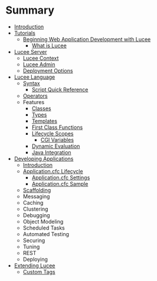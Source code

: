 # Summary

* [Introduction](README.md)
* [Tutorials](chapter1.md)
   * [Beginning Web Application Development with Lucee](beginning_web_application_development_with_lucee.md)
       * [What is Lucee](what_is_lucee.md)
* [Lucee Server](lucee_server.md)
   * [Lucee Context](lucee_context.md)
   * [Lucee Admin](lucee_admin.md)
   * [Deployment Options](deployment_options.md)
* [Lucee Language](lucee_language.md)
   * [Syntax](syntax.md)
       * [Script Quick Reference](script_cheat_sheet.md)
   * [Operators](operators.md)
   * Features
       * [Classes](classes.md)
       * [Types](types.md)
       * [Templates](templates.md)
       * [First Class Functions](first_class_functions.md)
       * [Lifecycle Scopes](lifecycle_scopes.md)
           * [CGI Variables](cgi_variables.md)
       * [Dynamic Evaluation](dynamic_evaluation.md)
       * [Java Integration](java_integration.md)
* [Developing Applications](developing_applications.md)
   * [Introduction](introduction.md)
   * [Application.cfc Lifecycle](applicationcfc_lifecycle.md)
       * [Application.cfc Settings](applicationcfc_settings.md)
       * [Application.cfc Sample](applicationcfc_sample.md)
   * [Scaffolding](scaffolding.md)
   * Messaging
   * Caching
   * Clustering
   * Debugging
   * Object Modeling
   * Scheduled Tasks
   * Automated Testing
   * Securing
   * Tuning
   * REST
   * Deploying
* [Extending Lucee](extending_lucee.md)
   * [Custom Tags](custom_tags.md)

